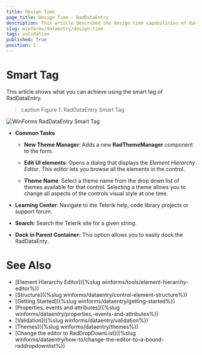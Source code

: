 ```yaml
---
title: Design Time
page_title: Design Time - RadDataEntry
description: This article described the design time capabilities of RadDataEntry.
slug: winforms/dataentry/design-time
tags: validation
published: True
position: 2
---
```


# Smart Tag

This article shows what you can achieve using the smart tag of RadDataEntry.

>caption Figure 1: RadDataEntry Smart Tag

![WinForms RadDataEntry Smart Tag](images/dataentry-design-time001.png)

* __Common Tasks__

    * __New Theme Manager__: Adds a new __RadThemeManager__ component to the form.

    * __Edit UI elements__: Opens a dialog that displays the *Element Hierarchy Editor*. This editor lets you browse all the elements in the control.

    * __Theme Name__: Select a theme name from the drop down list of themes available for that control. Selecting a theme allows you to change all aspects of the controls visual style at one time.

* __Learning Center__: Navigate to the Telerik help, code library projects or support forum.

* __Search__: Search the Telerik site for a given string.

* __Dock in Parent Container:__ This option allows you to easily dock the RadDataEnty. 

# See Also

* [Element Hierarchy Editor]({%slug winforms/tools/element-hierarchy-editor%})
* [Structure]({%slug  winforms/dataentry/control-element-structure%})
* [Getting Started]({%slug  winforms/dataentry/getting-started%})
* [Properties, events and attributes]({%slug  winforms/dataentry/properties,-events-and-attributes%})
* [Validation]({%slug winforms/dataentry/validation%})
* [Themes]({%slug winforms/dataentry/themes%})
* [Change the editor to RadDropDownList]({%slug  winforms/dataentry/how-to/change-the-editor-to-a-bound-raddropdownlist%})
